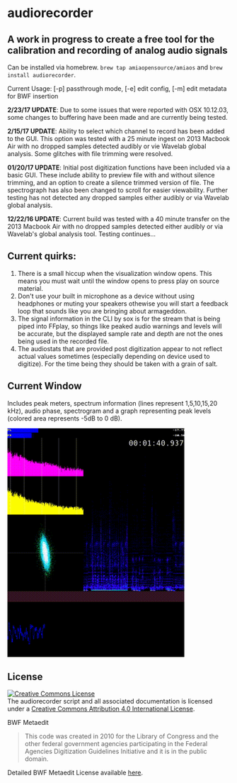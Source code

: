 # audiorecorder

## A work in progress to create a free tool for the calibration and recording of analog audio signals

Can be installed via homebrew. `brew tap amiaopensource/amiaos` and `brew install audiorecorder`.

Current Usage: [-p] passthrough mode, [-e] edit config, [-m] edit metadata for BWF insertion

**2/23/17 UPDATE**: Due to some issues that were reported with OSX 10.12.03, some changes to buffering have been made and are currently being tested.

**2/15/17 UPDATE**: Ability to select which channel to record has been added to the GUI. This option was tested with a 25 minute ingest on 2013 Macbook Air with no dropped samples detected audibly or vie Wavelab global analysis.  Some glitches with file trimming were resolved.

**01/20/17 UPDATE**: Initial post digitization functions have been included via a basic GUI.  These include ability to preview file with and without silence trimming, and an option to create a silence trimmed version of file. The spectrograph has also been changed to scroll for easier viewability. Further testing has not detected any dropped samples either audibly or via Wavelab global analysis. 

**12/22/16 UPDATE**: Current build was tested with a 40 minute transfer on the 2013 Macbook Air with no dropped samples detected either audibly or via Wavelab's global analysis tool.  Testing continues...

## Current quirks:

1. There is a small hiccup when the visualization window opens. This means you must wait until the window opens to press play on source material.
2. Don't use your built in microphone as a device without using headphones or muting your speakers othewise you will start a feedback loop that sounds like you are bringing about armageddon.
3. The signal information in the CLI by sox is for the stream that is being piped into FFplay, so things like peaked audio warnings and levels will be accurate, but the displayed sample rate and depth are not the ones being used in the recorded file.
4. The audiostats that are provided post digitization appear to not reflect actual values sometimes (especially depending on device used to digitize).  For the time being they should be taken with a grain of salt.

## Current Window
Includes peak meters, spectrum information (lines represent 1,5,10,15,20 kHz), audio phase, spectrogram and a graph representing peak levels (colored area represents -5dB to 0 dB).

![Window](https://github.com/amiaopensource/audiorecorder/blob/master/current_interface.gif)


## License
<a rel="license" href="http://creativecommons.org/licenses/by/4.0/"><img alt="Creative Commons License" style="border-width:0" src="https://i.creativecommons.org/l/by/4.0/88x31.png" /></a><br />The audiorecorder script and all associated documentation is licensed under a <a rel="license" href="http://creativecommons.org/licenses/by/4.0/">Creative Commons Attribution 4.0 International License</a>.

BWF Metaedit

>This code was created in 2010 for the Library of Congress and the other federal government agencies participating in the Federal Agencies Digitization Guidelines Initiative and it is in the public domain.

Detailed BWF Metaedit License available [here](https://mediaarea.net/BWFMetaEdit/License).

